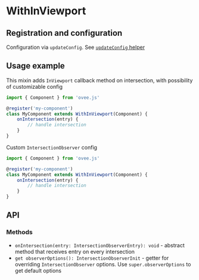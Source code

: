 # WithInViewport

## Registration and configuration

Configuration via `updateConfig`. See [`updateConfig` helper](/docs/registration.md#updateconfig-helper)

## Usage example

This mixin adds `InViewport` callback method on intersection, with possibility of customizable config

```ts
import { Component } from 'ovee.js'

@register('my-component')
class MyComponent extends WithInViewport(Component) {
	onIntersection(entry) {
		// handle intersection
	}
}
```

Custom `IntersectionObserver` config

```ts
import { Component } from 'ovee.js'

@register('my-component')
class MyComponent extends WithInViewport(Component) {
	onIntersection(entry) {
		// handle intersection
	}
}
```

## API

<!-- TODO: put detailed API specification here -->
### Methods

 - `onIntersection(entry: IntersectionObserverEntry): void` - abstract method that receives entry on every intersection
 - `get observerOptions(): IntersectionObserverInit` - getter for overriding `IntersectionObserver` options. Use `super.observerOptions` to get default options
